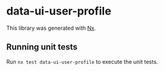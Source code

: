 # data-ui-user-profile

This library was generated with [Nx](https://nx.dev).

## Running unit tests

Run `nx test data-ui-user-profile` to execute the unit tests.
